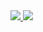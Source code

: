 <a href="https://github.com/RealAtom">
  <img src="https://github-readme-stats.vercel.app/api?username=RealAtom&show_icons=true&hide=commits&theme=dark" />
</a>
<a href="https://github.com/RealAtom">
  <img src="https://github-readme-stats.vercel.app/api/top-langs/?username=RealAtom&layout=compact&theme=dark" />
</a>
